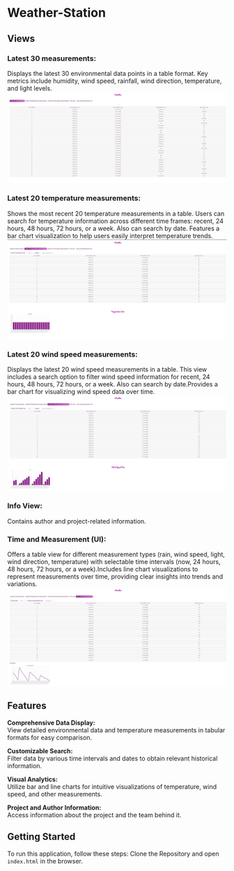 # Weather-Station
## Views
### Latest 30 measurements:
Displays the latest 30 environmental data points in a table format. Key metrics include humidity, wind speed, rainfall, wind direction, temperature, and light levels.
![Application Screenshot](Latest%2030%20measurements.jpg)


### Latest 20 temperature measurements:
Shows the most recent 20 temperature measurements in a table. Users can search for temperature information across different time frames: recent, 24 hours, 48 hours, 72 hours, or a week. Also can search by date. Features a bar chart visualization to help users easily interpret temperature trends.
![Application Screenshot](Latest%2020%20temperature%20measurements.jpg)



### Latest 20 wind speed measurements:
Displays the latest 20 wind speed measurements in a table. This view includes a search option to filter wind speed information for recent, 24 hours, 48 hours, 72 hours, or a week. Also can search by date.Provides a bar chart for visualizing wind speed data over time.
![Application Screenshot](Latest%2020%20wind%20speed%20measurements.jpg)

### Info View:
Contains author and project-related information.

### Time and Measurement (UI):
Offers a table view for different measurement types (rain, wind speed, light, wind direction, temperature) with selectable time intervals (now, 24 hours, 48 hours, 72 hours, or a week).Includes line chart visualizations to represent measurements over time, providing clear insights into trends and variations.
![Application Screenshot](Time%20and%20Measurement%20(UI).jpg)

## Features

**Comprehensive Data Display:**  
View detailed environmental data and temperature measurements in tabular formats for easy comparison.

**Customizable Search:**  
Filter data by various time intervals and dates to obtain relevant historical information.

**Visual Analytics:**  
Utilize bar and line charts for intuitive visualizations of temperature, wind speed, and other measurements.

**Project and Author Information:**  
Access information about the project and the team behind it.


## Getting Started

To run this application, follow these steps:
Clone the Repository and open `index.html` in the browser.
